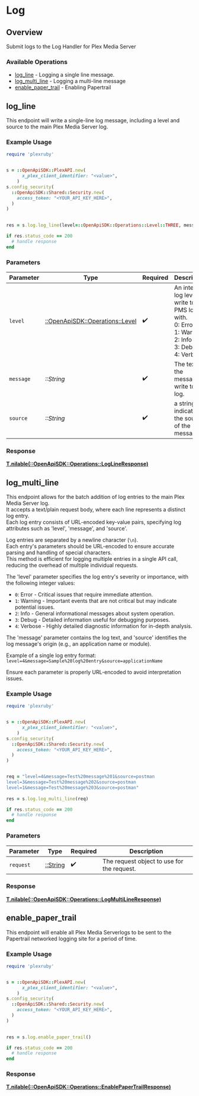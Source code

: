 # Log


## Overview

Submit logs to the Log Handler for Plex Media Server


### Available Operations

* [log_line](#log_line) - Logging a single line message.
* [log_multi_line](#log_multi_line) - Logging a multi-line message
* [enable_paper_trail](#enable_paper_trail) - Enabling Papertrail

## log_line

This endpoint will write a single-line log message, including a level and source to the main Plex Media Server log.


### Example Usage

```ruby
require 'plexruby'


s = ::OpenApiSDK::PlexAPI.new(
      x_plex_client_identifier: "<value>",
    )
s.config_security(
  ::OpenApiSDK::Shared::Security.new(
    access_token: "<YOUR_API_KEY_HERE>",
  )
)

    
res = s.log.log_line(level=::OpenApiSDK::Operations::Level::THREE, message="Test log message", source="Postman")

if res.status_code == 200
  # handle response
end

```

### Parameters

| Parameter                                                                                                     | Type                                                                                                          | Required                                                                                                      | Description                                                                                                   | Example                                                                                                       |
| ------------------------------------------------------------------------------------------------------------- | ------------------------------------------------------------------------------------------------------------- | ------------------------------------------------------------------------------------------------------------- | ------------------------------------------------------------------------------------------------------------- | ------------------------------------------------------------------------------------------------------------- |
| `level`                                                                                                       | [::OpenApiSDK::Operations::Level](../../models/operations/level.md)                                           | :heavy_check_mark:                                                                                            | An integer log level to write to the PMS log with.  <br/>0: Error  <br/>1: Warning  <br/>2: Info  <br/>3: Debug  <br/>4: Verbose<br/> |                                                                                                               |
| `message`                                                                                                     | *::String*                                                                                                    | :heavy_check_mark:                                                                                            | The text of the message to write to the log.                                                                  | Test log message                                                                                              |
| `source`                                                                                                      | *::String*                                                                                                    | :heavy_check_mark:                                                                                            | a string indicating the source of the message.                                                                | Postman                                                                                                       |


### Response

**[T.nilable(::OpenApiSDK::Operations::LogLineResponse)](../../models/operations/loglineresponse.md)**


## log_multi_line

This endpoint allows for the batch addition of log entries to the main Plex Media Server log.  
It accepts a text/plain request body, where each line represents a distinct log entry.  
Each log entry consists of URL-encoded key-value pairs, specifying log attributes such as 'level', 'message', and 'source'.  

Log entries are separated by a newline character (`\n`).  
Each entry's parameters should be URL-encoded to ensure accurate parsing and handling of special characters.  
This method is efficient for logging multiple entries in a single API call, reducing the overhead of multiple individual requests.  

The 'level' parameter specifies the log entry's severity or importance, with the following integer values:
- `0`: Error - Critical issues that require immediate attention.
- `1`: Warning - Important events that are not critical but may indicate potential issues.
- `2`: Info - General informational messages about system operation.
- `3`: Debug - Detailed information useful for debugging purposes.
- `4`: Verbose - Highly detailed diagnostic information for in-depth analysis.

The 'message' parameter contains the log text, and 'source' identifies the log message's origin (e.g., an application name or module).

Example of a single log entry format:
`level=4&message=Sample%20log%20entry&source=applicationName`

Ensure each parameter is properly URL-encoded to avoid interpretation issues.


### Example Usage

```ruby
require 'plexruby'


s = ::OpenApiSDK::PlexAPI.new(
      x_plex_client_identifier: "<value>",
    )
s.config_security(
  ::OpenApiSDK::Shared::Security.new(
    access_token: "<YOUR_API_KEY_HERE>",
  )
)


req = "level=4&message=Test%20message%201&source=postman
level=3&message=Test%20message%202&source=postman
level=1&message=Test%20message%203&source=postman"
    
res = s.log.log_multi_line(req)

if res.status_code == 200
  # handle response
end

```

### Parameters

| Parameter                                  | Type                                       | Required                                   | Description                                |
| ------------------------------------------ | ------------------------------------------ | ------------------------------------------ | ------------------------------------------ |
| `request`                                  | [::String](../../models//.md)              | :heavy_check_mark:                         | The request object to use for the request. |


### Response

**[T.nilable(::OpenApiSDK::Operations::LogMultiLineResponse)](../../models/operations/logmultilineresponse.md)**


## enable_paper_trail

This endpoint will enable all Plex Media Serverlogs to be sent to the Papertrail networked logging site for a period of time.


### Example Usage

```ruby
require 'plexruby'


s = ::OpenApiSDK::PlexAPI.new(
      x_plex_client_identifier: "<value>",
    )
s.config_security(
  ::OpenApiSDK::Shared::Security.new(
    access_token: "<YOUR_API_KEY_HERE>",
  )
)

    
res = s.log.enable_paper_trail()

if res.status_code == 200
  # handle response
end

```


### Response

**[T.nilable(::OpenApiSDK::Operations::EnablePaperTrailResponse)](../../models/operations/enablepapertrailresponse.md)**

